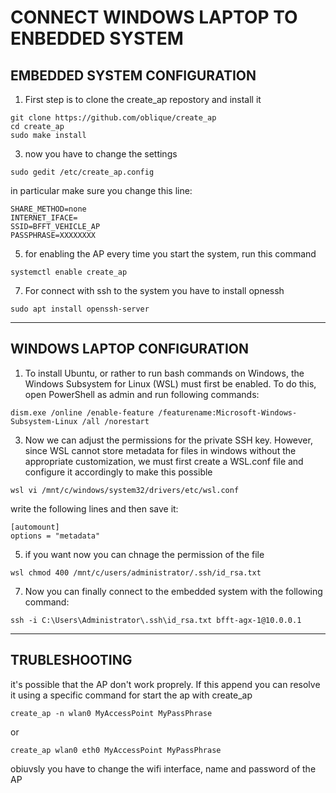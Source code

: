 # CONNECT WINDOWS LAPTOP TO ENBEDDED SYSTEM


## EMBEDDED SYSTEM CONFIGURATION
1. First step is to clone the create_ap repostory and install it
```
git clone https://github.com/oblique/create_ap
cd create_ap
sudo make install
```
3. now you have to change the settings
```
sudo gedit /etc/create_ap.config
```
in particular make sure you change this line:
```
SHARE_METHOD=none
INTERNET_IFACE=
SSID=BFFT_VEHICLE_AP
PASSPHRASE=XXXXXXXX
```
5. for enabling the AP every time you start the system, run this command
```
systemctl enable create_ap
```
7. For connect with ssh to the system you have to install  opnessh
```
sudo apt install openssh-server
```

***

## WINDOWS LAPTOP CONFIGURATION
1. To install Ubuntu, or rather to run bash commands on Windows, the Windows Subsystem for Linux (WSL) must first be enabled. To do this, open PowerShell as admin and run following commands:
```
dism.exe /online /enable-feature /featurename:Microsoft-Windows-Subsystem-Linux /all /norestart
```
3. Now we can adjust the permissions for the private SSH key. However, since WSL cannot store metadata for files in windows without the appropriate customization, we must first create a WSL.conf file and configure it accordingly to make this possible
```
wsl vi /mnt/c/windows/system32/drivers/etc/wsl.conf
```
write the following lines and then save it:
```
[automount]
options = "metadata"
```

5. if you want now you can chnage the permission of the file
```
wsl chmod 400 /mnt/c/users/administrator/.ssh/id_rsa.txt
```

7. Now you can finally connect to the embedded system with the following command:
```
ssh -i C:\Users\Administrator\.ssh\id_rsa.txt bfft-agx-1@10.0.0.1
```

***

## TRUBLESHOOTING

it's possible that the AP don't work proprely. If this append you can resolve it using a specific command for start the ap with create_ap
```
create_ap -n wlan0 MyAccessPoint MyPassPhrase
```
or
```
create_ap wlan0 eth0 MyAccessPoint MyPassPhrase
```
obiuvsly you have to change the wifi interface, name and password of the AP
